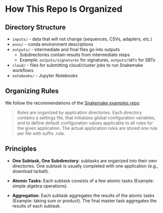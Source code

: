 # How This Repo Is Organized

## Directory Structure

* `inputs/` - data that will not change (sequences, CSVs, adapters, etc.)
* `envs/` - conda environment descriptions
* `outputs/` - intermediate and final files go into outputs
    * Subdirectories contain results from intermediate steps
    * Example: `outputs/signatures` for signatures, `outputs/SBTs` for SBTs
* `cloud/` - files for submitting cloud/cluster jobs to run Snakemake workflows
* `notebooks/` - Jupyter Notebooks

## Organizing Rules

We follow the recommendations of the
[Snakemake examples repo](https://percyfal.github.io/snakemake-rules/docs/configuration.html):

> Rules are organized by application directories. Each directory contains a 
> settings file, that initializes global configuration variables, and to 
> define default configuration values applicable to all rules for the given 
> application. The actual application rules are stored one rule per file with 
> suffix .rule. 


## Principles

* **One Subtask, One Subdirectory**: subtasks are organized into their own directories. 
    One subtask is usually completed with one application (e.g., download tarball).

* **Atomic Tasks**: Each subtask consists of a few atomic tasks (Example: simple algebra operations).

* **Aggregation**: Each subtask aggregates the results of the atomic tasks (Example: taking sum or product).
    The final master task aggregates the results of each subtask.






